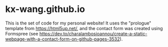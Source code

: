 # kx-wang.github.io
This is the set of code for my personal website!
It uses the "prologue" template from https://html5up.net/, and the contact form was created using Formspree (see https://dev.to/charalambosioannou/create-a-static-webpage-with-a-contact-form-on-github-pages-3532).
